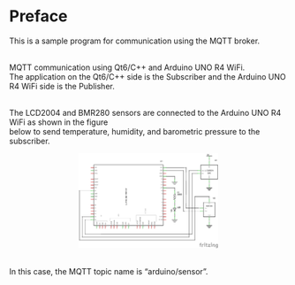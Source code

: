 # Preface

This is a sample program for communication using the MQTT broker.  
<br>

MQTT communication using Qt6/C++ and Arduino UNO R4 WiFi.  
The application on the Qt6/C++ side is the Subscriber and the Arduino UNO R4 WiFi side is the Publisher.  
<br>

The LCD2004 and BMR280 sensors are connected to the Arduino UNO R4 WiFi as shown in the figure  
below to send temperature, humidity, and barometric pressure to the subscriber.  

<center><img src="Schematic/MQTT.png" width="50%" /></center>  
<br>

In this case, the MQTT topic name is “arduino/sensor”.  
<br>